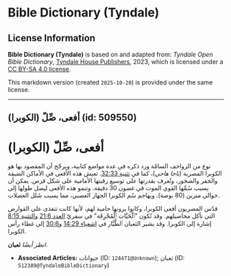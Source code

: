 # Bible Dictionary (Tyndale)

## License Information

**Bible Dictionary (Tyndale)** is based on and adapted from: _Tyndale Open Bible Dictionary_, [Tyndale House Publishers](https://tyndaleopenresources.com/), 2023, which is licensed under a [CC BY-SA 4.0 license](https://creativecommons.org/licenses/by-sa/4.0/legalcode.en).

This markdown version (created `2025-10-20`) is provided under the same license.



--------------------------------

## أفعى، صِّلّ (الكوبرا) (id: 509550)

أفعى، صِّلّ (الكوبرا)
=====================

نوع من الزواحف السامّة ورد ذكره في عدة مواضع كتابية، ويرجّح أن المقصود بها هو الكوبرا المصرية (*ناجا هاجي*)، كما في [تثنية 32:33](https://ref.ly/Deut32:33). تعيش هذه الأفعى في الأماكن الضيقة والحفر والصخور، وتُعرف بقدرتها على توسيع رقبتها الأمامية على شكل قرص. يمكن أن يسبب سُمَّها القوي الموت في غضون 30 دقيقة. وتنمو هذه الأفعى ليصل طولها إلى حوالي مترين (80 بوصة). ويهاجم سُم الكوبرا الجهاز العصبي، مما يسبب شَلل العضلات.

قدّس المصريون أفعى الكوبرا، وكانوا يرونها حامية لهم، لأنها كانت تتغذى على القوارض التي تأكل محاصيلهم. وقد تُكون "ٱلْحَيَّات ٱلْمُحْرِقَة" في سفريّ [العدد 21:6](https://ref.ly/Num21:6) و[التثنية 8:15](https://ref.ly/Deut8:15) إشارة إلى الكوبرا. وقد يشير الثعبان ٱلطَّيَّار في [إشعياء 14:29](https://ref.ly/Isa14:29) و[30:6](https://ref.ly/Isa30:6) إلى غطاء رأس الكوبرا.

*انظر أيضًا* **ثعبان**.

* **Associated Articles:** حيوانات (ID: `124471@Unknown`); ثعبان (ID: `512389@TyndaleBibleDictionary`)


